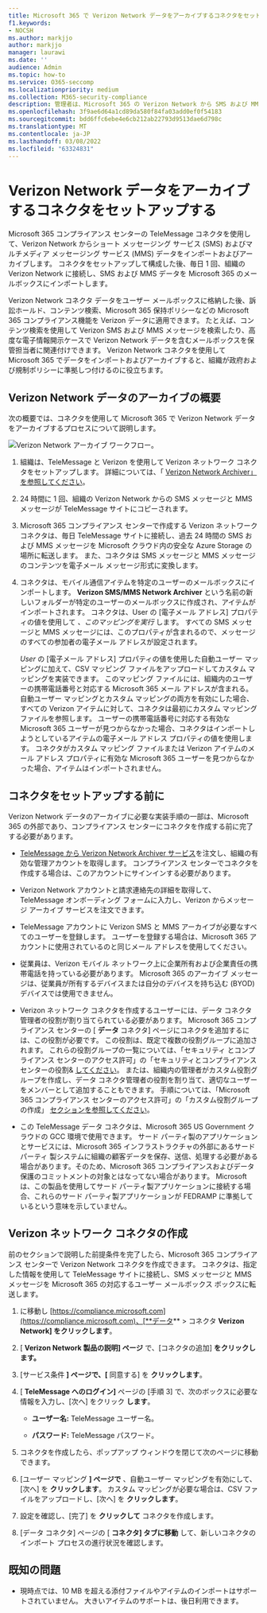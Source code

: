 ```yaml
---
title: Microsoft 365 で Verizon Network データをアーカイブするコネクタをセットアップする
f1.keywords:
- NOCSH
ms.author: markjjo
author: markjjo
manager: laurawi
ms.date: ''
audience: Admin
ms.topic: how-to
ms.service: O365-seccomp
ms.localizationpriority: medium
ms.collection: M365-security-compliance
description: 管理者は、Microsoft 365 の Verizon Network から SMS および MMS データをインポートおよびアーカイブする TeleMessage コネクタをセットアップできます。 これにより、Microsoft 365 のサード パーティデータ ソースからデータをアーカイブし、法的保持、コンテンツ検索、保持ポリシーなどのコンプライアンス機能を使用して、組織のサード パーティデータを管理できます。
ms.openlocfilehash: 3f9ae6d64a1cd89da580f84fa03add0ef0f54183
ms.sourcegitcommit: bdd6ffc6ebe4e6cb212ab22793d9513dae6d798c
ms.translationtype: MT
ms.contentlocale: ja-JP
ms.lasthandoff: 03/08/2022
ms.locfileid: "63324831"
---
```

# <a name="set-up-a-connector-to-archive-verizon-network-data"></a>Verizon Network データをアーカイブするコネクタをセットアップする

Microsoft 365 コンプライアンス センターの TeleMessage コネクタを使用して、Verizon Network からショート メッセージング サービス (SMS) およびマルチメディア メッセージング サービス (MMS) データをインポートおよびアーカイブします。 コネクタをセットアップして構成した後、毎日 1 回、組織の Verizon Network に接続し、SMS および MMS データを Microsoft 365 のメールボックスにインポートします。

Verizon Network コネクタ データをユーザー メールボックスに格納した後、訴訟ホールド、コンテンツ検索、Microsoft 365 保持ポリシーなどの Microsoft 365 コンプライアンス機能を Verizon データに適用できます。 たとえば、コンテンツ検索を使用して Verizon SMS および MMS メッセージを検索したり、高度な電子情報開示ケースで Verizon Network データを含むメールボックスを保管担当者に関連付けできます。 Verizon Network コネクタを使用して Microsoft 365 でデータをインポートおよびアーカイブすると、組織が政府および規制ポリシーに準拠しつ付けるのに役立ちます。

## <a name="overview-of-archiving-verizon-network-data"></a>Verizon Network データのアーカイブの概要

次の概要では、コネクタを使用して Microsoft 365 で Verizon Network データをアーカイブするプロセスについて説明します。

![Verizon Network アーカイブ ワークフロー。](../media/VerizonNetworkConnectorWorkflow.png)

1. 組織は、TeleMessage と Verizon を使用して Verizon ネットワーク コネクタをセットアップします。 詳細については、「 [Verizon Network Archiver」を参照してください](https://www.telemessage.com/office365-activation-for-verizon-network-archiver/)。

2. 24 時間に 1 回、組織の Verizon Network からの SMS メッセージと MMS メッセージが TeleMessage サイトにコピーされます。

3. Microsoft 365 コンプライアンス センターで作成する Verizon ネットワーク コネクタは、毎日 TeleMessage サイトに接続し、過去 24 時間の SMS および MMS メッセージを Microsoft クラウド内の安全な Azure Storage の場所に転送します。 また、コネクタは SMS メッセージと MMS メッセージのコンテンツを電子メール メッセージ形式に変換します。

4. コネクタは、モバイル通信アイテムを特定のユーザーのメールボックスにインポートします。 **Verizon SMS/MMS Network Archiver** という名前の新しいフォルダーが特定のユーザーのメールボックスに作成され、アイテムがインポートされます。 コネクタは、User の [電子メール アドレス] プロパティの値を使用して *、このマッピングを実行* します。 すべての SMS メッセージと MMS メッセージには、このプロパティが含まれるので、メッセージのすべての参加者の電子メール アドレスが設定されます。

   *User* の [電子メール アドレス] プロパティの値を使用した自動ユーザー マッピングに加えて、CSV マッピング ファイルをアップロードしてカスタム マッピングを実装できます。 このマッピング ファイルには、組織内のユーザーの携帯電話番号と対応する Microsoft 365 メール アドレスが含まれる。 自動ユーザー マッピングとカスタム マッピングの両方を有効にした場合、すべての Verizon アイテムに対して、コネクタは最初にカスタム マッピング ファイルを参照します。 ユーザーの携帯電話番号に対応する有効な Microsoft 365 ユーザーが見つからなかった場合、コネクタはインポートしようとしているアイテムの電子メール アドレス プロパティの値を使用します。 コネクタがカスタム マッピング ファイルまたは Verizon アイテムのメール アドレス プロパティに有効な Microsoft 365 ユーザーを見つからなかった場合、アイテムはインポートされません。

## <a name="before-you-set-up-a-connector"></a>コネクタをセットアップする前に

Verizon Network データのアーカイブに必要な実装手順の一部は、Microsoft 365 の外部であり、コンプライアンス センターにコネクタを作成する前に完了する必要があります。

- [TeleMessage から Verizon Network Archiver サービス](https://www.telemessage.com/mobile-archiver/order-mobile-archiver-for-o365)を注文し、組織の有効な管理アカウントを取得します。 コンプライアンス センターでコネクタを作成する場合は、このアカウントにサインインする必要があります。

- Verizon Network アカウントと請求連絡先の詳細を取得して、TeleMessage オンボーディング フォームに入力し、Verizon からメッセージ アーカイブ サービスを注文できます。

- TeleMessage アカウントに Verizon SMS と MMS アーカイブが必要なすべてのユーザーを登録します。 ユーザーを登録する場合は、Microsoft 365 アカウントに使用されているのと同じメール アドレスを使用してください。

- 従業員は、Verizon モバイル ネットワーク上に企業所有および企業責任の携帯電話を持っている必要があります。 Microsoft 365 のアーカイブ メッセージは、従業員が所有するデバイスまたは自分のデバイスを持ち込む (BYOD) デバイスでは使用できません。

- Verizon ネットワーク コネクタを作成するユーザーには、データ コネクタ管理者の役割が割り当てられている必要があります。 Microsoft 365 コンプライアンス センターの [ **データ** コネクタ] ページにコネクタを追加するには、この役割が必要です。 この役割は、既定で複数の役割グループに追加されます。 これらの役割グループの一覧については、「セキュリティ とコンプライアンス センターのアクセス許可」の「セキュリティとコンプライアンス センターの役割& [してください](../security/office-365-security/permissions-in-the-security-and-compliance-center.md#roles-in-the-security--compliance-center)。 または、組織内の管理者がカスタム役割グループを作成し、データ コネクタ管理者の役割を割り当て、適切なユーザーをメンバーとして追加することもできます。 手順については、「Microsoft 365 コンプライアンス センターのアクセス許可」の「カスタム役割グループの作成」 [セクションを参照してください](microsoft-365-compliance-center-permissions.md#create-a-custom-role-group)。

- この TeleMessage データ コネクタは、Microsoft 365 US Government クラウドの GCC 環境で使用できます。 サード パーティ製のアプリケーションとサービスには、Microsoft 365 インフラストラクチャの外部にあるサードパーティ 製システムに組織の顧客データを保存、送信、処理する必要がある場合があります。そのため、Microsoft 365 コンプライアンスおよびデータ保護のコミットメントの対象とはなってない場合があります。 Microsoft は、この製品を使用してサード パーティ製アプリケーションに接続する場合、これらのサード パーティ製アプリケーションが FEDRAMP に準拠しているという意味を示していません。

## <a name="create-a-verizon-network-connector"></a>Verizon ネットワーク コネクタの作成

前のセクションで説明した前提条件を完了したら、Microsoft 365 コンプライアンス センターで Verizon Network コネクタを作成できます。 コネクタは、指定した情報を使用して TeleMessage サイトに接続し、SMS メッセージと MMS メッセージを Microsoft 365 の対応するユーザー メールボックス ボックスに転送します。

1. に移動し [https://compliance.microsoft.com](https://compliance.microsoft.com)、[**データ** >  コネクタ **Verizon Network] をクリックします**。

2. [ **Verizon Network 製品の説明] ページ** で、[コネクタの追加] **をクリックします。**

3. [サービス条件 **] ページで、[** 同意する] を **クリックします**。

4. [ **TeleMessage へのログイン]** ページの [手順 3] で、次のボックスに必要な情報を入力し、[次へ] をクリック **します**。
  
   - **ユーザー名:** TeleMessage ユーザー名。

   - **パスワード:** TeleMessage パスワード。

5. コネクタを作成したら、ポップアップ ウィンドウを閉じて次のページに移動できます。

6. [ユーザー マッピング **] ページで** 、自動ユーザー マッピングを有効にして、[次へ] を **クリックします**。 カスタム マッピングが必要な場合は、CSV ファイルをアップロードし、[次へ] を **クリックします**。

7. 設定を確認し、[完了] を **クリックして** コネクタを作成します。

8. [データ コネクタ] ページの [ **コネクタ] タブに移動** して、新しいコネクタのインポート プロセスの進行状況を確認します。

## <a name="known-issues"></a>既知の問題

- 現時点では、10 MB を超える添付ファイルやアイテムのインポートはサポートされていません。 大きいアイテムのサポートは、後日利用できます。